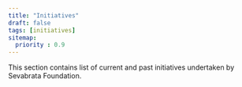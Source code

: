 ```yaml
---
title: "Initiatives"
draft: false
tags: [initiatives]
sitemap:
  priority : 0.9
---
```

<!--

This page represents the landing page for "initiatives" section. 

-->

This section contains list of current and past initiatives undertaken by Sevabrata Foundation.
